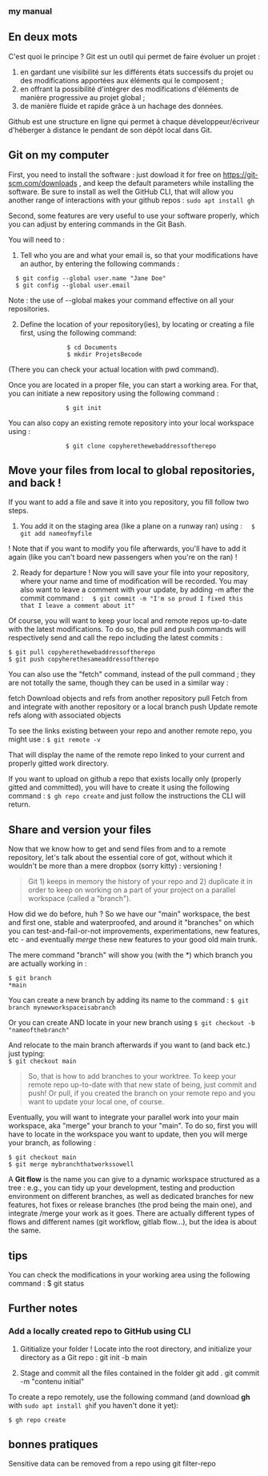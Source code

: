 ### my manual

## En deux mots

C'est quoi le principe ? Git est un outil qui permet de faire évoluer un projet :
1. en gardant une visibilité sur les différents états successifs du projet ou des modifications apportées aux éléments qui le composent ;
2. en offrant la possibilité d'intégrer des modifications d'éléments de manière progressive au projet global ;
3. de manière fluide et rapide grâce à un hachage des données.

Github est une structure en ligne qui permet à chaque développeur/écriveur d'héberger à distance le pendant de son dépôt local dans Git.



## Git on my computer

First, you need to install the software : just dowload it for free on https://git-scm.com/downloads , and keep the default parameters while installing the software. Be sure to install as well the GitHub CLI, that will allow you another range of interactions with your github repos : 
 `sudo apt install gh `

Second, some features are very useful to use your software properly, which you can adjust by entering commands in the Git Bash.

You will need to :

1. Tell who you are and what your email is, so that your modifications have an author, by entering the following commands :
```
  $ git config --global user.name "Jane Doe"
  $ git config --global user.email   
```
Note : the use of --global makes your command effective on all your repositories.


2. Define the location of your repository(ies), by locating or creating a file first, using the following command:

                    $ cd Documents
                    $ mkdir ProjetsBecode

(There you can check your actual location with pwd command).

Once you are located in a proper file, you can start a working area. For that, you can initiate a new repository using the following command :

                    $ git init

You can also copy an existing remote repository into your local workspace using :

                    $ git clone copyherethewebaddressoftherepo



## Move your files from local to global repositories, and back ! 

If you want to add a file and save it into you repository, you fill follow two steps.

1. You add it on the staging area (like a plane on a runway ran) using :
`  $ git add nameofmyfile`

! Note that if you want to modify you file afterwards, you'll have to add it again (like you can't board new passengers when you're on the ran) !

2. Ready for departure ! Now you will save your file into your repository, where your name and time of modification will be recorded. You may also want to leave a comment with your update, by adding -m after the commit command :
`   $ git commit -m "I'm so proud I fixed this that I leave a comment about it" `

Of course, you will want to keep your local and remote repos up-to-date with the latest modifications. To do so, the pull and push commands will respectively send and call the repo including the latest commits : 

```
$ git pull copyherethewebaddressoftherepo
$ git push copyherethesameaddressoftherepo

```
You can also use the "fetch" command, instead of the pull command ; they are not totally the same, though they can be used in a similar way : 

fetch     Download objects and refs from another repository
pull      Fetch from and integrate with another repository or a local branch
push      Update remote refs along with associated objects

To see the links existing between your repo and another remote repo, you might use :
`$ git remote -v `

That will display the name of the remote repo linked to your current and properly gitted work directory. 


If you want to upload on github a repo that exists locally only (properly gitted and committed), you will have to create it using the following command : 
`$ gh repo create` 
and just follow the instructions the CLI will return. 


## Share and version your files

Now that we know how to get and send files from and to a remote repository, let's talk about the essential core of got, without which it wouldn't be more than a mere dropbox (sorry kitty) : versioning ! 
> Git 1) keeps in memory the history of your repo and 2) duplicate it in order to keep on working on a part of your project on a parallel workspace (called a "branch"). 

How did we do before, huh ? So we have our "main" workspace, the best and first one, stable and waterproofed, and around it "branches" on which you can test-and-fail-or-not improvements, experimentations, new features, etc - and eventually *merge* these new features to your good old main trunk. 

The mere command "branch" will show you (with the *) which branch you are actually working in : 
```
$ git branch 
*main
```
You can create a new branch by adding its name to the command : 
`$ git branch mynewworkspaceisabranch`

Or you can create AND locate in your new branch using
`$ git checkout -b "nameofthebranch" `

And relocate to the main branch afterwards if you want to (and back etc.) just typing:  
`$ git checkout main`



> So, that is how to add branches to your worktree. To keep your remote repo up-to-date with that new state of being, just commit and push! Or pull, if you created the branch on your remote repo and you want to update your local one, of course.  



Eventually, you will want to integrate your parallel work into your main workspace, aka "merge" your branch to your "main". 
To do so, first you will have to locate in the workspace you want to update, then you will merge your branch, as following : 
```
$ git checkout main
$ git merge mybranchthatworkssowell
```

A **Git flow** is the name you can give to a dynamic workspace structured as a tree : e.g., you can tidy up your development, testing and production environment on different branches, as well as dedicated branches for new features, hot fixes or release branches (the prod being the main one), and integrate /merge your work as it goes.
There are actually different types of flows and different names (git workflow, gitlab flow...), but the idea is about the same. 

## tips

You can check the modifications in your working area using the following command :
                    $ git status








## Further notes 

### Add a locally created repo to GitHub using CLI

1. Gititialize your folder ! Locate into the root directory, and initialize your directory as a Git repo :
    git init -b main

2. Stage and commit all the files contained in the folder
    git add .
    git commit -m "contenu initial"
        
To create a repo remotely, use the following command (and download **gh** with `sudo apt install gh`if you haven't done it yet):
```
$ gh repo create 
```

## bonnes pratiques

Sensitive data can be removed from a repo using 
    git filter-repo


